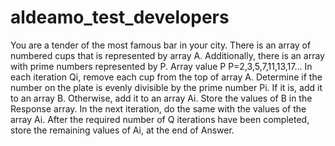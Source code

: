 # aldeamo_test_developers
You are a tender of the most famous bar in your city. There is an array of numbered cups that is represented by array A. Additionally, there is an array with prime numbers represented by P. Array value P P=2,3,5,7,11,13,17… In each iteration Qi, remove each cup from the top of array A. Determine if the number on the plate is evenly divisible by the prime number Pi. If it is, add it to an array B. Otherwise, add it to an array Ai. Store the values ​​of B in the Response array. In the next iteration, do the same with the values ​​of the array Ai. After the required number of Q iterations have been completed, store the remaining values ​​of Ai, at the end of Answer.
